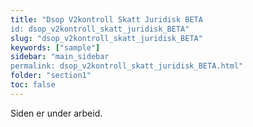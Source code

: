 ```yaml
---
title: "Dsop V2kontroll Skatt Juridisk BETA
id: dsop_v2kontroll_skatt_juridisk_BETA"
slug: "dsop_v2kontroll_skatt_juridisk_BETA"
keywords: ["sample"]
sidebar: "main_sidebar
permalink: dsop_v2kontroll_skatt_juridisk_BETA.html"
folder: "section1"
toc: false
---
```


Siden er under arbeid.